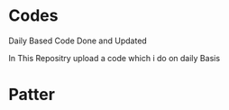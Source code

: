 # Codes
Daily Based Code Done and Updated

In This Repositry upload a code which i do on daily Basis

# Patter 
